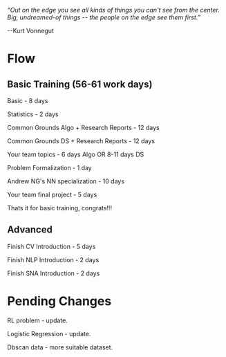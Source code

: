 *“Out on the edge you see all kinds of things you can't see from the center. 
Big, undreamed-of things -- the people on the edge see them first.”*

--Kurt Vonnegut

# Flow

## Basic Training (56-61 work days)

Basic - 8 days

Statistics - 2 days

Common Grounds Algo + Research Reports - 12 days

Common Grounds DS + Research Reports - 12 days

Your team topics - 6 days Algo OR 8-11 days DS

Problem Formalization - 1 day

Andrew NG's NN specialization - 10 days

Your team final project - 5 days

Thats it for basic training, congrats!!!

## Advanced 

Finish CV Introduction - 5 days

Finish NLP Introduction - 2 days

Finish SNA Introduction - 2 days

# Pending Changes

RL problem - update.

Logistic Regression - update.

Dbscan data - more suitable dataset.
